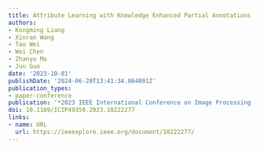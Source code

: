 ```yaml
---
title: Attribute Learning with Knowledge Enhanced Partial Annotations
authors:
- Kongming Liang
- Xinran Wang
- Tao Wei
- Wei Chen
- Zhanyu Ma
- Jun Guo
date: '2023-10-01'
publishDate: '2024-06-20T13:41:34.064091Z'
publication_types:
- paper-conference
publication: '*2023 IEEE International Conference on Image Processing (ICIP)*'
doi: 10.1109/ICIP49359.2023.10222277
links:
- name: URL
  url: https://ieeexplore.ieee.org/document/10222277/
---
```

